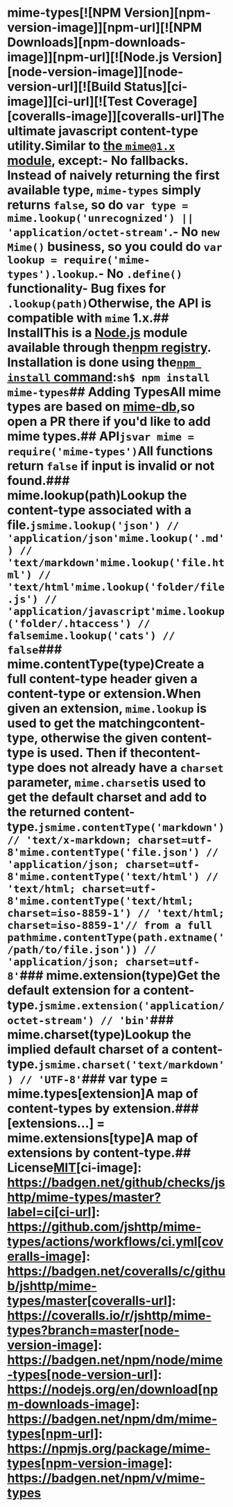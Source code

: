 # mime-types[![NPM Version][npm-version-image]][npm-url][![NPM Downloads][npm-downloads-image]][npm-url][![Node.js Version][node-version-image]][node-version-url][![Build Status][ci-image]][ci-url][![Test Coverage][coveralls-image]][coveralls-url]The ultimate javascript content-type utility.Similar to [the `mime@1.x` module](https://www.npmjs.com/package/mime), except:- __No fallbacks.__ Instead of naively returning the first available type,  `mime-types` simply returns `false`, so do  `var type = mime.lookup('unrecognized') || 'application/octet-stream'`.- No `new Mime()` business, so you could do `var lookup = require('mime-types').lookup`.- No `.define()` functionality- Bug fixes for `.lookup(path)`Otherwise, the API is compatible with `mime` 1.x.## InstallThis is a [Node.js](https://nodejs.org/en/) module available through the[npm registry](https://www.npmjs.com/). Installation is done using the[`npm install` command](https://docs.npmjs.com/getting-started/installing-npm-packages-locally):```sh$ npm install mime-types```## Adding TypesAll mime types are based on [mime-db](https://www.npmjs.com/package/mime-db),so open a PR there if you'd like to add mime types.## API```jsvar mime = require('mime-types')```All functions return `false` if input is invalid or not found.### mime.lookup(path)Lookup the content-type associated with a file.```jsmime.lookup('json') // 'application/json'mime.lookup('.md') // 'text/markdown'mime.lookup('file.html') // 'text/html'mime.lookup('folder/file.js') // 'application/javascript'mime.lookup('folder/.htaccess') // falsemime.lookup('cats') // false```### mime.contentType(type)Create a full content-type header given a content-type or extension.When given an extension, `mime.lookup` is used to get the matchingcontent-type, otherwise the given content-type is used. Then if thecontent-type does not already have a `charset` parameter, `mime.charset`is used to get the default charset and add to the returned content-type.```jsmime.contentType('markdown') // 'text/x-markdown; charset=utf-8'mime.contentType('file.json') // 'application/json; charset=utf-8'mime.contentType('text/html') // 'text/html; charset=utf-8'mime.contentType('text/html; charset=iso-8859-1') // 'text/html; charset=iso-8859-1'// from a full pathmime.contentType(path.extname('/path/to/file.json')) // 'application/json; charset=utf-8'```### mime.extension(type)Get the default extension for a content-type.```jsmime.extension('application/octet-stream') // 'bin'```### mime.charset(type)Lookup the implied default charset of a content-type.```jsmime.charset('text/markdown') // 'UTF-8'```### var type = mime.types[extension]A map of content-types by extension.### [extensions...] = mime.extensions[type]A map of extensions by content-type.## License[MIT](LICENSE)[ci-image]: https://badgen.net/github/checks/jshttp/mime-types/master?label=ci[ci-url]: https://github.com/jshttp/mime-types/actions/workflows/ci.yml[coveralls-image]: https://badgen.net/coveralls/c/github/jshttp/mime-types/master[coveralls-url]: https://coveralls.io/r/jshttp/mime-types?branch=master[node-version-image]: https://badgen.net/npm/node/mime-types[node-version-url]: https://nodejs.org/en/download[npm-downloads-image]: https://badgen.net/npm/dm/mime-types[npm-url]: https://npmjs.org/package/mime-types[npm-version-image]: https://badgen.net/npm/v/mime-types